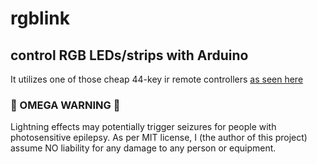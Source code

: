 # rgblink
## control RGB LEDs/strips with Arduino

It utilizes one of those cheap 44-key ir remote controllers [as seen here](https://www.amazon.com/SUPERNIGHT-Remote-Controller-Wireless-Control/dp/B00AF5YOK2)

### 🚨 OMEGA WARNING 🚨
Lightning effects may potentially trigger seizures for people with photosensitive epilepsy.
As per MIT license, I (the author of this project) assume NO liability for any damage to any person or equipment.
